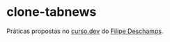 # clone-tabnews

Práticas propostas no [curso.dev](https://curso.dev) do [Filipe Deschamps](https://github.com/filipedeschamps).
